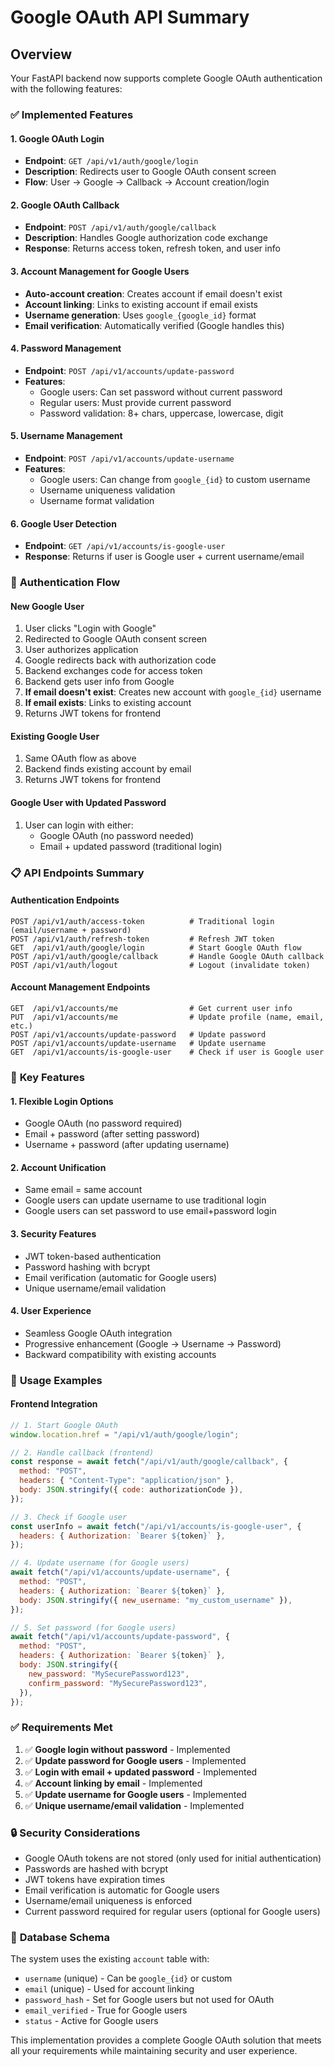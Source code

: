 # Google OAuth API Summary

## Overview

Your FastAPI backend now supports complete Google OAuth authentication with the following features:

### ✅ **Implemented Features**

#### 1. **Google OAuth Login**

- **Endpoint**: `GET /api/v1/auth/google/login`
- **Description**: Redirects user to Google OAuth consent screen
- **Flow**: User → Google → Callback → Account creation/login

#### 2. **Google OAuth Callback**

- **Endpoint**: `POST /api/v1/auth/google/callback`
- **Description**: Handles Google authorization code exchange
- **Response**: Returns access token, refresh token, and user info

#### 3. **Account Management for Google Users**

- **Auto-account creation**: Creates account if email doesn't exist
- **Account linking**: Links to existing account if email exists
- **Username generation**: Uses `google_{google_id}` format
- **Email verification**: Automatically verified (Google handles this)

#### 4. **Password Management**

- **Endpoint**: `POST /api/v1/accounts/update-password`
- **Features**:
  - Google users: Can set password without current password
  - Regular users: Must provide current password
  - Password validation: 8+ chars, uppercase, lowercase, digit

#### 5. **Username Management**

- **Endpoint**: `POST /api/v1/accounts/update-username`
- **Features**:
  - Google users: Can change from `google_{id}` to custom username
  - Username uniqueness validation
  - Username format validation

#### 6. **Google User Detection**

- **Endpoint**: `GET /api/v1/accounts/is-google-user`
- **Response**: Returns if user is Google user + current username/email

### 🔄 **Authentication Flow**

#### **New Google User**

1. User clicks "Login with Google"
2. Redirected to Google OAuth consent screen
3. User authorizes application
4. Google redirects back with authorization code
5. Backend exchanges code for access token
6. Backend gets user info from Google
7. **If email doesn't exist**: Creates new account with `google_{id}` username
8. **If email exists**: Links to existing account
9. Returns JWT tokens for frontend

#### **Existing Google User**

1. Same OAuth flow as above
2. Backend finds existing account by email
3. Returns JWT tokens for frontend

#### **Google User with Updated Password**

1. User can login with either:
   - Google OAuth (no password needed)
   - Email + updated password (traditional login)

### 📋 **API Endpoints Summary**

#### **Authentication Endpoints**

```
POST /api/v1/auth/access-token          # Traditional login (email/username + password)
POST /api/v1/auth/refresh-token         # Refresh JWT token
GET  /api/v1/auth/google/login          # Start Google OAuth flow
POST /api/v1/auth/google/callback       # Handle Google OAuth callback
POST /api/v1/auth/logout                # Logout (invalidate token)
```

#### **Account Management Endpoints**

```
GET  /api/v1/accounts/me                # Get current user info
PUT  /api/v1/accounts/me                # Update profile (name, email, etc.)
POST /api/v1/accounts/update-password   # Update password
POST /api/v1/accounts/update-username   # Update username
GET  /api/v1/accounts/is-google-user    # Check if user is Google user
```

### 🔧 **Key Features**

#### **1. Flexible Login Options**

- Google OAuth (no password required)
- Email + password (after setting password)
- Username + password (after updating username)

#### **2. Account Unification**

- Same email = same account
- Google users can update username to use traditional login
- Google users can set password to use email+password login

#### **3. Security Features**

- JWT token-based authentication
- Password hashing with bcrypt
- Email verification (automatic for Google users)
- Unique username/email validation

#### **4. User Experience**

- Seamless Google OAuth integration
- Progressive enhancement (Google → Username → Password)
- Backward compatibility with existing accounts

### 🚀 **Usage Examples**

#### **Frontend Integration**

```javascript
// 1. Start Google OAuth
window.location.href = "/api/v1/auth/google/login";

// 2. Handle callback (frontend)
const response = await fetch("/api/v1/auth/google/callback", {
  method: "POST",
  headers: { "Content-Type": "application/json" },
  body: JSON.stringify({ code: authorizationCode }),
});

// 3. Check if Google user
const userInfo = await fetch("/api/v1/accounts/is-google-user", {
  headers: { Authorization: `Bearer ${token}` },
});

// 4. Update username (for Google users)
await fetch("/api/v1/accounts/update-username", {
  method: "POST",
  headers: { Authorization: `Bearer ${token}` },
  body: JSON.stringify({ new_username: "my_custom_username" }),
});

// 5. Set password (for Google users)
await fetch("/api/v1/accounts/update-password", {
  method: "POST",
  headers: { Authorization: `Bearer ${token}` },
  body: JSON.stringify({
    new_password: "MySecurePassword123",
    confirm_password: "MySecurePassword123",
  }),
});
```

### ✅ **Requirements Met**

1. ✅ **Google login without password** - Implemented
2. ✅ **Update password for Google users** - Implemented
3. ✅ **Login with email + updated password** - Implemented
4. ✅ **Account linking by email** - Implemented
5. ✅ **Update username for Google users** - Implemented
6. ✅ **Unique username/email validation** - Implemented

### 🔒 **Security Considerations**

- Google OAuth tokens are not stored (only used for initial authentication)
- Passwords are hashed with bcrypt
- JWT tokens have expiration times
- Email verification is automatic for Google users
- Username/email uniqueness is enforced
- Current password required for regular users (optional for Google users)

### 📝 **Database Schema**

The system uses the existing `account` table with:

- `username` (unique) - Can be `google_{id}` or custom
- `email` (unique) - Used for account linking
- `password_hash` - Set for Google users but not used for OAuth
- `email_verified` - True for Google users
- `status` - Active for Google users

This implementation provides a complete Google OAuth solution that meets all your requirements while maintaining security and user experience.
